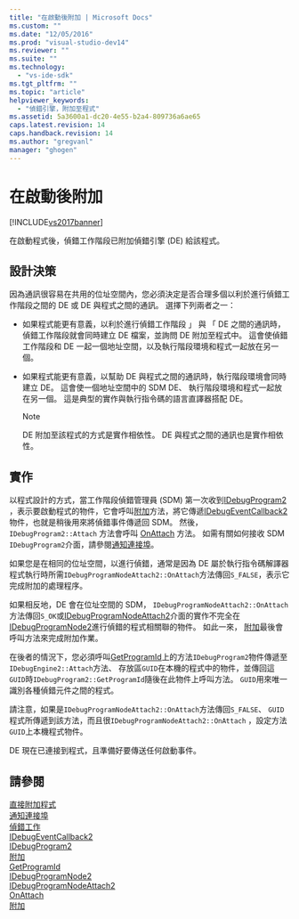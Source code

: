 ```yaml
---
title: "在啟動後附加 | Microsoft Docs"
ms.custom: ""
ms.date: "12/05/2016"
ms.prod: "visual-studio-dev14"
ms.reviewer: ""
ms.suite: ""
ms.technology: 
  - "vs-ide-sdk"
ms.tgt_pltfrm: ""
ms.topic: "article"
helpviewer_keywords: 
  - "偵錯引擎，附加至程式"
ms.assetid: 5a3600a1-dc20-4e55-b2a4-809736a6ae65
caps.latest.revision: 14
caps.handback.revision: 14
ms.author: "gregvanl"
manager: "ghogen"
---
```

# 在啟動後附加
[!INCLUDE[vs2017banner](../../code-quality/includes/vs2017banner.md)]

在啟動程式後，偵錯工作階段已附加偵錯引擎 \(DE\) 給該程式。  
  
## 設計決策  
 因為通訊很容易在共用的位址空間內，您必須決定是否合理多個以利於進行偵錯工作階段之間的 DE 或 DE 與程式之間的通訊。  選擇下列兩者之一：  
  
-   如果程式能更有意義，以利於進行偵錯工作階段 」 與 「 DE 之間的通訊時，偵錯工作階段就會同時建立 DE 檔案，並詢問 DE 附加至程式中。  這會使偵錯工作階段和 DE 一起一個地址空間，以及執行階段環境和程式一起放在另一個。  
  
-   如果程式能更有意義，以幫助 DE 與程式之間的通訊時，執行階段環境會同時建立 DE。  這會使一個地址空間中的 SDM DE、 執行階段環境和程式一起放在另一個。  這是典型的實作與執行指令碼的語言直譯器搭配 DE。  
  
    > [!NOTE]
    >  DE 附加至該程式的方式是實作相依性。  DE 與程式之間的通訊也是實作相依性。  
  
## 實作  
 以程式設計的方式，當工作階段偵錯管理員 \(SDM\) 第一次收到[IDebugProgram2](../../extensibility/debugger/reference/idebugprogram2.md) ，表示要啟動程式的物件，它會呼叫[附加](../../extensibility/debugger/reference/idebugprogram2-attach.md)方法，將它傳遞[IDebugEventCallback2](../../extensibility/debugger/reference/idebugeventcallback2.md)物件，也就是稍後用來將偵錯事件傳遞回 SDM。  然後，`IDebugProgram2::Attach` 方法會呼叫 [OnAttach](../../extensibility/debugger/reference/idebugprogramnodeattach2-onattach.md) 方法。  如需有關如何接收 SDM `IDebugProgram2`介面，請參閱[通知連接埠](../../extensibility/debugger/notifying-the-port.md)。  
  
 如果您是在相同的位址空間，以進行偵錯，通常是因為 DE 屬於執行指令碼解譯器程式執行時所需`IDebugProgramNodeAttach2::OnAttach`方法傳回`S_FALSE`，表示它完成附加的處理程序。  
  
 如果相反地，DE 會在位址空間的 SDM， `IDebugProgramNodeAttach2::OnAttach`方法傳回`S_OK`或[IDebugProgramNodeAttach2](../../extensibility/debugger/reference/idebugprogramnodeattach2.md)介面的實作不完全在[IDebugProgramNode2](../../extensibility/debugger/reference/idebugprogramnode2.md)進行偵錯的程式相關聯的物件。  如此一來， [附加](../../extensibility/debugger/reference/idebugengine2-attach.md)最後會呼叫方法來完成附加作業。  
  
 在後者的情況下，您必須呼叫[GetProgramId](../../extensibility/debugger/reference/idebugprogram2-getprogramid.md)上的方法`IDebugProgram2`物件傳遞至`IDebugEngine2::Attach`方法、 存放區`GUID`在本機的程式中的物件，並傳回這`GUID`時`IDebugProgram2::GetProgramId`隨後在此物件上呼叫方法。  `GUID`用來唯一識別各種偵錯元件之間的程式。  
  
 請注意，如果是`IDebugProgramNodeAttach2::OnAttach`方法傳回`S_FALSE`、 `GUID`程式所傳遞到該方法，而且很`IDebugProgramNodeAttach2::OnAttach` ，設定方法`GUID`上本機程式物件。  
  
 DE 現在已連接到程式，且準備好要傳送任何啟動事件。  
  
## 請參閱  
 [直接附加程式](../../extensibility/debugger/attaching-directly-to-a-program.md)   
 [通知連接埠](../../extensibility/debugger/notifying-the-port.md)   
 [偵錯工作](../../extensibility/debugger/debugging-tasks.md)   
 [IDebugEventCallback2](../../extensibility/debugger/reference/idebugeventcallback2.md)   
 [IDebugProgram2](../../extensibility/debugger/reference/idebugprogram2.md)   
 [附加](../../extensibility/debugger/reference/idebugprogram2-attach.md)   
 [GetProgramId](../../extensibility/debugger/reference/idebugprogram2-getprogramid.md)   
 [IDebugProgramNode2](../../extensibility/debugger/reference/idebugprogramnode2.md)   
 [IDebugProgramNodeAttach2](../../extensibility/debugger/reference/idebugprogramnodeattach2.md)   
 [OnAttach](../../extensibility/debugger/reference/idebugprogramnodeattach2-onattach.md)   
 [附加](../../extensibility/debugger/reference/idebugengine2-attach.md)
